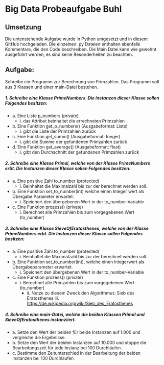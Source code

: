 # Big Data Probeaufgabe Buhl

## Umsetzung
Die untenstehende Aufgabe wurde in Python umgesetzt und in diesem GitHub hochgeladen.
Die einzelnen .py Dateien enthalten ebenfalls Kommentare, die den Code beschreiben.
Die Main Datei kann wie gewohnt ausgeführt werden, es sind keine Besonderheiten zu beachten.


## Aufgabe:
Schreibe ein Programm zur Berechnung von Primzahlen.
Das Programm soll aus 3 Klassen und einer main-Datei bestehen.
##### 1. Schreibe eine Klasse PrimeNumbers. Die Instanzen dieser Klasse sollen Folgendes besitzen:
- a. Eine Liste p_numbers (private)
  - i. das Attribut beinhaltet die errechneten Primzahlen
 - b. Eine Funktion get_p_numbers() (Ausgabeformat: Liste)
    - i. gibt die Liste der Primzahlen zurück
- c. Eine Funktion get_summ() (Ausgabeformat: Ineger)
  - i. gibt die Summe der gefundenen Primzahlen zurück
- d. Eine Funktion get_average() (Ausgabeformat: float)
  - i. gibt den Durchschnitt der gefundenen Primzahlen zurück
##### 2. Schreibe eine Klasse Primal, welche von der Klasse PrimeNumbers erbt. Die Instanzen dieser Klasse sollen Folgendes besitzen:
- a. Eine positive Zahl to_number (protected)
  - i. Beinhaltet die Maximalzahl bis zur der berechnet werden soll.
- b. Eine Funktion set_to_number(int) welche einen Integer wert als Übergabe Parameter erwartet.
  - i. Speichert den übergebenen Wert in der to_number-Variable
- c. Eine Funktion prozess() (private)
  - i. Berechnet alle Primzahlen bis zum vorgegebenen Wert (to_number)
##### 3. Schreibe eine Klasse SieveOfEratosthenes, welche von der Klasse PrimeNumbers erbt. Die Instanzen dieser Klasse sollen Folgendes besitzen:
- a. Eine positive Zahl to_number (protected)
  - i. Beinhaltet die Maximalzahl bis zur der berechnet werden soll.
- b. Eine Funktion set_to_number(int), welche einen Integerwert als Übergabeparameter erwartet.
  - i. Speichert den übergebenen Wert in der to_number-Variable
- c. Eine Funktion prozess() (private)
  - i. Berechnet alle Primzahlen bis zum vorgegebenen Wert (to_number)
    - ii. Nutze zu diesem Zweck den Algorithmus: Sieb des Eratosthenes iii. https://de.wikipedia.org/wiki/Sieb_des_Eratosthenes
##### 4. Schreibe eine main-Datei, welche die beiden Klassen Primal und SieveOfEratosthenes instanziiert.
  - a. Setze den Wert der beiden für beide Instanzen auf 1.000 und vergleiche die Ergebnisse.
  - b. Setze den Wert der beiden Instanzen auf 10.000 und stoppe die Bearbeitungszeit für jede Instanz bei 100 Durchläufen.
  - c. Bestimme den Zeitunterschied in der Bearbeitung der beiden Instanzen bei 100 Durchläufen.


